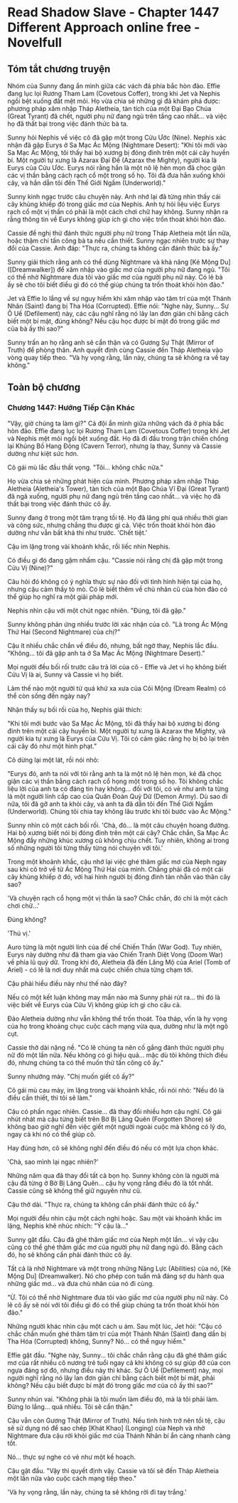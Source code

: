 # Read Shadow Slave - Chapter 1447 Different Approach online free - Novelfull

## Tóm tắt chương truyện

Nhóm của Sunny đang ẩn mình giữa các vách đá phía bắc hòn đảo. Effie đang lục lọi Rương Tham Lam (Covetous Coffer), trong khi Jet và Nephis ngồi bệt xuống đất mệt mỏi. Họ vừa chia sẻ những gì đã khám phá được: phương pháp xâm nhập Tháp Aletheia, tàn tích của một Đại Bạo Chúa (Great Tyrant) đã chết, người phụ nữ đang ngủ trên tầng cao nhất... và việc họ đã thất bại trong việc đánh thức bà ta.

Sunny hỏi Nephis về việc cô đã gặp một trong Cửu Ước (Nine). Nephis xác nhận đã gặp Eurys ở Sa Mạc Ác Mộng (Nightmare Desert): "Khi tôi mới vào Sa Mạc Ác Mộng, tôi thấy hai bộ xương bị đóng đinh trên một cái cây huyền bí. Một người tự xưng là Azarax Đại Đế (Azarax the Mighty), người kia là Eurys của Cửu Ước. Eurys nói rằng hắn là một nô lệ hèn mọn đã chọc giận các vị thần bằng cách rạch cổ một trong số họ. Tôi đã đưa hắn xuống khỏi cây, và hắn dẫn tôi đến Thế Giới Ngầm (Underworld)."

Sunny kinh ngạc trước câu chuyện này. Anh nhớ lại đã từng nhìn thấy cái cây khủng khiếp đó trong giấc mơ của Nephis. Anh tự hỏi liệu việc Eurys rạch cổ một vị thần có phải là một cách chơi chữ hay không. Sunny nhận ra rằng thông tin về Eurys không giúp ích gì cho việc trốn thoát khỏi hòn đảo.

Cassie đề nghị thử đánh thức người phụ nữ trong Tháp Aletheia một lần nữa, hoặc thậm chí tấn công bà ta nếu cần thiết. Sunny ngạc nhiên trước sự thay đổi của Cassie. Anh đáp: "Thực ra, chúng ta không cần đánh thức bà ấy."

Sunny giải thích rằng anh có thể dùng Nightmare và khả năng [Kẻ Mộng Du] ([Dreamwalker]) để xâm nhập vào giấc mơ của người phụ nữ đang ngủ. "Tôi có thể nhờ Nightmare đưa tôi vào giấc mơ của người phụ nữ này. Có lẽ bà ấy sẽ cho tôi biết điều gì đó có thể giúp chúng ta trốn thoát khỏi hòn đảo."

Jet và Effie lo lắng về sự nguy hiểm khi xâm nhập vào tâm trí của một Thánh Nhân (Saint) đang bị Tha Hóa (Corrupted). Effie nói: "Nghe này, Sunny... Sự Ô Uế (Defilement) này, các cậu nghĩ rằng nó lây lan đơn giản chỉ bằng cách biết một bí mật, đúng không? Nếu cậu học được bí mật đó trong giấc mơ của bà ấy thì sao?"

Sunny trấn an họ rằng anh sẽ cẩn thận và có Gương Sự Thật (Mirror of Truth) để phòng thân. Anh quyết định cùng Cassie đến Tháp Aletheia vào vòng quay tiếp theo. "Và hy vọng rằng, lần này, chúng ta sẽ không ra về tay không."

## Toàn bộ chương

### Chương 1447: Hướng Tiếp Cận Khác

"Vậy, giờ chúng ta làm gì?" Cả đội ẩn mình giữa những vách đá ở phía bắc hòn đảo. Effie đang lục lọi Rương Tham Lam (Covetous Coffer) trong khi Jet và Nephis mệt mỏi ngồi bệt xuống đất. Họ đã đi đầu trong trận chiến chống lại Khủng Bố Hang Động (Cavern Terror), nhưng lạ thay, Sunny và Cassie dường như kiệt sức hơn.

Cô gái mù lắc đầu thất vọng. "Tôi... không chắc nữa."

Họ vừa chia sẻ những phát hiện của mình. Phương pháp xâm nhập Tháp Aletheia (Aletheia's Tower), tàn tích của một Bạo Chúa Vĩ Đại (Great Tyrant) đã ngã xuống, người phụ nữ đang ngủ trên tầng cao nhất... và việc họ đã thất bại trong việc đánh thức cô ấy.

Sunny đang ở trong một tâm trạng tồi tệ. Họ đã lãng phí quá nhiều thời gian và công sức, nhưng chẳng thu được gì cả. Việc trốn thoát khỏi hòn đảo dường như vẫn bất khả thi như trước. 'Chết tiệt.'

Cậu im lặng trong vài khoảnh khắc, rồi liếc nhìn Nephis.

Có điều gì đó đang gặm nhấm cậu. "Cassie nói rằng chị đã gặp một trong Cửu Vị (Nine)?"

Câu hỏi đó không có ý nghĩa thực sự nào đối với tình hình hiện tại của họ, nhưng cậu cảm thấy tò mò. Có lẽ biết thêm về chủ nhân cũ của hòn đảo có thể giúp họ nghĩ ra một giải pháp mới.

Nephis nhìn cậu với một chút ngạc nhiên. "Đúng, tôi đã gặp."

Sunny không phản ứng nhiều trước lời xác nhận của cô. "Là trong Ác Mộng Thứ Hai (Second Nightmare) của chị?"

Cậu ít nhiều chắc chắn về điều đó, nhưng, bất ngờ thay, Nephis lắc đầu. "Không... tôi đã gặp anh ta ở Sa Mạc Ác Mộng (Nightmare Desert)."

Mọi người đều bối rối trước câu trả lời của cô - Effie và Jet vì họ không biết Cửu Vị là ai, Sunny và Cassie vì họ biết.

Làm thế nào một người từ quá khứ xa xưa của Cõi Mộng (Dream Realm) có thể còn sống đến ngày nay?

Nhận thấy sự bối rối của họ, Nephis giải thích:

"Khi tôi mới bước vào Sa Mạc Ác Mộng, tôi đã thấy hai bộ xương bị đóng đinh trên một cái cây huyền bí. Một người tự xưng là Azarax the Mighty, và người kia tự xưng là Eurys của Cửu Vị. Tôi có cảm giác rằng họ bị bỏ lại trên cái cây đó như một hình phạt."

Cô dừng lại một lát, rồi nói nhỏ:

"Eurys đó, anh ta nói với tôi rằng anh ta là một nô lệ hèn mọn, kẻ đã chọc giận các vị thần bằng cách rạch cổ họng một trong số họ. Tôi không chắc liệu lời của anh ta có đáng tin hay không... đối với tôi, có vẻ như anh ta từng là một người lính cấp cao của Quân Đoàn Quỷ Dữ (Demon Army). Dù sao đi nữa, tôi đã gỡ anh ta khỏi cây, và anh ta đã dẫn tôi đến Thế Giới Ngầm (Underworld). Chúng tôi chia tay không lâu trước khi tôi bước vào Ác Mộng."

Sunny nhìn cô một cách bối rối. 'Chà, đó... là một câu chuyện hoang đường. Hai bộ xương biết nói bị đóng đinh trên một cái cây? Chắc chắn, Sa Mạc Ác Mộng đầy những khúc xương cũ không chịu chết. Tuy nhiên, không ai trong số những người tôi từng thấy từng nói chuyện với tôi.'

Trong một khoảnh khắc, cậu nhớ lại việc ghé thăm giấc mơ của Neph ngay sau khi cô trở về từ Ác Mộng Thứ Hai của mình. Chẳng phải đã có một cái cây khủng khiếp ở đó, với hai hình người bị đóng đinh tàn nhẫn vào thân cây sao?

'Và chuyện rạch cổ họng một vị thần là sao? Chắc chắn, đó chỉ là một cách chơi chữ...'

Đúng không?

'Thú vị.'

Auro từng là một người lính của đế chế Chiến Thần (War God). Tuy nhiên, Eurys này dường như đã tham gia vào Chiến Tranh Diệt Vong (Doom War) về phía lũ quỷ dữ. Trong khi đó, Aletheia đã đến Lăng Mộ của Ariel (Tomb of Ariel) - có lẽ là nơi duy nhất mà cuộc chiến chưa từng chạm tới.

Cậu phải hiểu điều này như thế nào đây?

Nếu có một kết luận không may mắn nào mà Sunny phải rút ra... thì đó là việc biết về Eurys của Cửu Vị không giúp ích gì cho cậu cả.

Đảo Aletheia dường như vẫn không thể trốn thoát. Tòa tháp, vốn là hy vọng của họ trong khoảng chục cuộc cách mạng vừa qua, dường như là một ngõ cụt.

Cassie thở dài nặng nề. "Có lẽ chúng ta nên cố gắng đánh thức người phụ nữ đó một lần nữa. Nếu không có gì hiệu quả... mặc dù tôi không thích điều đó, nhưng chúng ta có thể muốn thử tấn công cô ấy."

Sunny nhướng mày. "Chị muốn giết cô ấy?"

Cô gái mù cau mày, im lặng trong vài khoảnh khắc, rồi nói nhỏ: "Nếu đó là điều cần thiết, thì tôi sẽ làm."

Cậu có phần ngạc nhiên. Cassie... đã thay đổi nhiều hơn cậu nghĩ. Cô gái nhút nhát mà cậu từng biết trên Bờ Bị Lãng Quên (Forgotten Shore) sẽ không bao giờ nghĩ đến việc giết một người ngoài cuộc mà không có lý do, ngay cả khi nó có thể giúp cô.

Hay đúng hơn, cô sẽ không nghĩ đến điều đó nếu có một lựa chọn khác.

'Chà, sao mình lại ngạc nhiên?'

Những năm qua đã thay đổi tất cả bọn họ. Sunny không còn là người mà cậu đã từng ở Bờ Bị Lãng Quên... cậu hy vọng rằng điều đó là tốt nhất. Cassie cũng sẽ không thể giữ nguyên như cũ.

Cậu thở dài. "Thực ra, chúng ta không cần phải đánh thức cô ấy."

Mọi người đều nhìn cậu một cách nghi hoặc. Sau một vài khoảnh khắc im lặng, Nephis khẽ nhúc nhích: "Ý cậu là..."

Sunny gật đầu. Cậu đã ghé thăm giấc mơ của Neph một lần... vì vậy cậu cũng có thể ghé thăm giấc mơ của người phụ nữ đang ngủ đó. Bằng cách đó, họ sẽ không cần phải đánh thức cô ấy.

Tất cả là nhờ Nightmare và một trong những Năng Lực (Abilities) của nó, [Kẻ Mộng Du] (Dreamwalker). Nó cho phép con tuấn mã đáng sợ du hành qua những giấc mơ... và đưa chủ nhân của nó đi cùng.

"Ừ. Tôi có thể nhờ Nightmare đưa tôi vào giấc mơ của người phụ nữ này. Có lẽ cô ấy sẽ nói với tôi điều gì đó có thể giúp chúng ta trốn thoát khỏi hòn đảo."

Những người khác nhìn cậu một cách u ám. Sau một lúc, Jet hỏi: "Cậu có chắc chắn muốn ghé thăm tâm trí của một Thánh Nhân (Saint) đang dần bị Tha Hóa (Corrupted) không, Sunny? Nó... có thể nguy hiểm."

Effie gật đầu. "Nghe này, Sunny... tôi chắc chắn rằng cậu đã ghé thăm giấc mơ của rất nhiều cô nương trẻ tuổi ngay cả khi không có sự giúp đỡ của con ngựa đáng sợ đó, nhưng điều này thì khác. Sự Ô Uế (Defilement) này, mọi người nghĩ rằng nó lây lan đơn giản chỉ bằng cách biết một bí mật, phải không? Nếu cậu biết được bí mật đó trong giấc mơ của cô ấy thì sao?"

Sunny nhún vai. "Không phải là tôi muốn làm điều đó, mà là tôi phải làm. Đừng lo lắng... quá nhiều. Tôi sẽ cẩn thận."

Cậu vẫn còn Gương Thật (Mirror of Truth). Nếu tình hình trở nên tồi tệ, cậu sẽ sử dụng nó để sao chép [Khát Khao] (Longing) của Neph và nhờ Nightmare đưa cậu rời khỏi giấc mơ của Thánh Nhân bí ẩn càng nhanh càng tốt.

Nó... thực sự nghe có vẻ như một kế hoạch.

Cậu gật đầu. "Vậy thì quyết định vậy. Cassie và tôi sẽ đến Tháp Aletheia một lần nữa vào cuộc cách mạng tiếp theo."

'Và hy vọng rằng, lần này, chúng ta sẽ không rời đi tay trắng.'